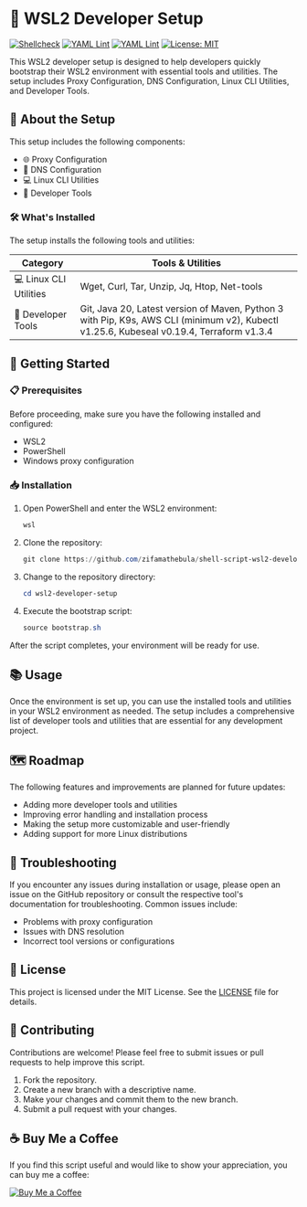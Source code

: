# 🚀 WSL2 Developer Setup

[![Shellcheck](https://github.com/zifamathebula/shell-script-wsl2-developer-setup/actions/workflows/shellcheck.yml/badge.svg?branch=main)](https://github.com/zifamathebula/shell-script-wsl2-developer-setup/actions/workflows/shellcheck.yml)
[![YAML Lint](https://github.com/zifamathebula/shell-script-wsl2-developer-setup/actions/workflows/yamllint.yml/badge.svg)](https://github.com/zifamathebula/shell-script-wsl2-developer-setup/actions/workflows/yamllint.yml)
[![YAML Lint](https://github.com/zifamathebula/shell-script-wsl2-developer-setup/actions/workflows/yamllint.yml/badge.svg?branch=main)](https://github.com/zifamathebula/shell-script-wsl2-developer-setup/actions/workflows/yamllint.yml)
[![License: MIT](https://img.shields.io/badge/License-MIT-yellow.svg)](https://opensource.org/licenses/MIT)

This WSL2 developer setup is designed to help developers quickly bootstrap their WSL2 environment with essential tools and utilities. The setup includes Proxy Configuration, DNS Configuration, Linux CLI Utilities, and Developer Tools.

## 📝 About the Setup

This setup includes the following components:

- 🌐 Proxy Configuration
- 📡 DNS Configuration
- 💻 Linux CLI Utilities
- 🔧 Developer Tools

### 🛠️ What's Installed

The setup installs the following tools and utilities:

| Category           | Tools & Utilities                   |
|--------------------|-------------------------------------|
| 💻 Linux CLI Utilities| Wget, Curl, Tar, Unzip, Jq, Htop, Net-tools |
| 🔧 Developer Tools    | Git, Java 20, Latest version of Maven, Python 3 with Pip, K9s, AWS CLI (minimum v2), Kubectl v1.25.6, Kubeseal v0.19.4, Terraform v1.3.4 |

## 🚦 Getting Started

### 📋 Prerequisites

Before proceeding, make sure you have the following installed and configured:

- WSL2
- PowerShell
- Windows proxy configuration

### 📥 Installation

1. Open PowerShell and enter the WSL2 environment:

    ```powershell
    wsl
    ```

2. Clone the repository:

    ```powershell
    git clone https://github.com/zifamathebula/shell-script-wsl2-developer-setup.git
    ```

3. Change to the repository directory:

    ```powershell
    cd wsl2-developer-setup
    ```

4. Execute the bootstrap script:

    ```powershell
    source bootstrap.sh
    ```

After the script completes, your environment will be ready for use.

## 📚 Usage

Once the environment is set up, you can use the installed tools and utilities in your WSL2 environment as needed. The setup includes a comprehensive list of developer tools and utilities that are essential for any development project.

## 🗺️ Roadmap

The following features and improvements are planned for future updates:

- Adding more developer tools and utilities
- Improving error handling and installation process
- Making the setup more customizable and user-friendly
- Adding support for more Linux distributions

## 🔧 Troubleshooting

If you encounter any issues during installation or usage, please open an issue on the GitHub repository or consult the respective tool's documentation for troubleshooting. Common issues include:

- Problems with proxy configuration
- Issues with DNS resolution
- Incorrect tool versions or configurations

## 📜 License

This project is licensed under the MIT License. See the [LICENSE](LICENSE.txt) file for details.

## 🤝 Contributing

Contributions are welcome! Please feel free to submit issues or pull requests to help improve this script.

1. Fork the repository.
2. Create a new branch with a descriptive name.
3. Make your changes and commit them to the new branch.
4. Submit a pull request with your changes.

## ☕ Buy Me a Coffee

If you find this script useful and would like to show your appreciation, you can buy me a coffee:

[![Buy Me a Coffee](https://www.buymeacoffee.com/assets/img/custom_images/orange_img.png)](https://www.buymeacoffee.com/zifamathebula)
<!-- markdownlint-enable MD013 -->
